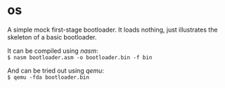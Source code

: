 # os

A simple mock first-stage bootloader. It loads nothing, just illustrates the skeleton of a basic bootloader.

It can be compiled using *nasm*:  
`$ nasm bootloader.asm -o bootloader.bin -f bin`

And can be tried out using *qemu*:  
`$ qemu -fda bootloader.bin`
